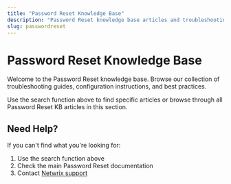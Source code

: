 ```yaml
---
title: "Password Reset Knowledge Base"
description: "Password Reset knowledge base articles and troubleshooting guides"
slug: passwordreset
---
```


# Password Reset Knowledge Base

Welcome to the Password Reset knowledge base. Browse our collection of troubleshooting guides, configuration instructions, and best practices.

Use the search function above to find specific articles or browse through all Password Reset KB articles in this section.

## Need Help?

If you can't find what you're looking for:
1. Use the search function above
2. Check the main Password Reset documentation
3. Contact [Netwrix support](https://www.netwrix.com/support.html)